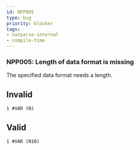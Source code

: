 ```yaml
---
id: NPP005
type: bug
priority: blocker
tags:
- natparse-internal 
- compile-time 
---
```


### NPP005: Length of data format is missing
The specified data format needs a length.

## Invalid

```natural
1 #VAR (N)
```

## Valid

```natural
1 #VAR (N10)
```
